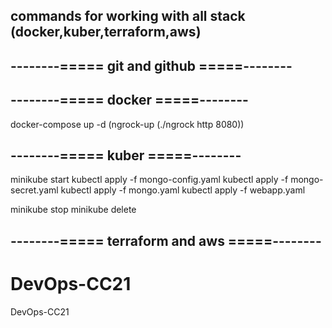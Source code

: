 ##  commands for working with all stack (docker,kuber,terraform,aws)

##  --------===== git and github =====--------

##  --------===== docker =====--------
docker-compose up -d
(ngrock-up (./ngrock http 8080))
##  --------===== kuber =====--------
minikube start
kubectl apply -f mongo-config.yaml
kubectl apply -f mongo-secret.yaml
kubectl apply -f mongo.yaml
kubectl apply -f webapp.yaml

minikube stop
minikube delete
##  --------===== terraform and aws =====--------


# DevOps-CC21
DevOps-CC21
